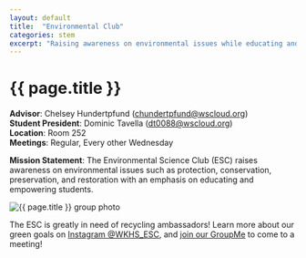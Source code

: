 ```yaml
---
layout: default
title:  "Environmental Club"
categories: stem
excerpt: "Raising awareness on environmental issues while educating and empowering students."
---
```


# {{ page.title }}

**Advisor**: Chelsey Hundertpfund (<chundertpfund@wscloud.org>)
<br/>**Student President**: Dominic Tavella (<dt0088@wscloud.org>)
<br/>**Location**: Room 252
<br/>**Meetings**: Regular, Every other Wednesday

**Mission Statement**: The Environmental Science Club (ESC) raises awareness on environmental issues such as protection, conservation, preservation, and restoration with an emphasis on educating and empowering students.

<img src="{{ site.baseurl }}/images/clubs/{{ page.title }}.jpg" alt="{{ page.title }} group photo"/>

The ESC is greatly in need of recycling ambassadors! Learn more about our green goals on [Instagram @WKHS_ESC](https://instagram.com/WKHS_ESC), and [join our GroupMe](https://web.groupme.com/join_group/67828792/WcQL2WaX) to come to a meeting!
